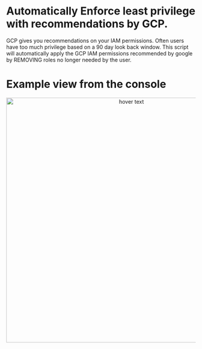 # Automatically Enforce least privilege with recommendations by GCP.  


GCP gives you recommendations on your IAM permissions.  Often users have too much privilege based on a 90 day look back window. This script will automatically apply the GCP IAM permissions recommended by google by REMOVING roles no longer needed by the user.   

# Example view from the console

<p align="center">
  <img src="https://cloud.google.com/iam/img/recommender-replace.png" width="650" title="hover text">
</p>

